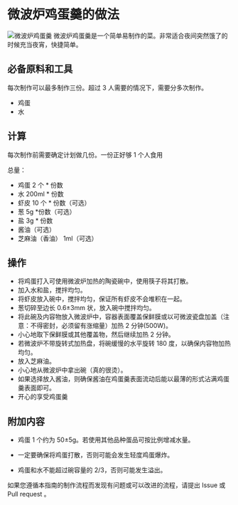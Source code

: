 # 微波炉鸡蛋羹的做法

![微波炉鸡蛋羹](./微波炉鸡蛋羹.jpg)
微波炉鸡蛋羹是一个简单易制作的菜。非常适合夜间突然饿了的时候充当夜宵，快捷简单。

## 必备原料和工具

每次制作可以最多制作三份。超过 3 人需要的情况下，需要分多次制作。

- 鸡蛋
- 水

## 计算

每次制作前需要确定计划做几份。一份正好够 1 个人食用

总量：

- 鸡蛋 2 个 * 份数
- 水 200ml * 份数
- 虾皮 10 个 * 份数（可选）
- 葱 5g *份数（可选）
- 盐 3g * 份数
- 酱油（可选）
- 芝麻油（香油） 1ml（可选）

## 操作

- 将鸡蛋打入可使用微波炉加热的陶瓷碗中，使用筷子将其打散。
- 加入水和盐，搅拌均匀。 
- 将虾皮放入碗中，搅拌均匀，保证所有虾皮不会堆积在一起。
- 葱切碎至边长 0.6±3mm 状，放入碗中搅拌均匀。
- 将此碗及内容物放入微波炉中，容器表面覆盖保鲜膜或以可微波瓷盘加盖（注意：不得密封，必须留有涨缩量）加热 2 分钟(500W)。
- 小心地取下保鲜膜或其他覆盖物，然后继续加热 2 分钟。
- 若微波炉不带旋转式加热盘，将碗缓慢的水平旋转 180 度，以确保内容物加热均匀。
- 放入芝麻油。
- 小心地从微波炉中拿出碗（真的很烫）。
- 如果选择放入酱油，则确保酱油在鸡蛋羹表面流动后能以最薄的形式沾满鸡蛋羹表面即可。
- 开心的享受鸡蛋羹

## 附加内容

- 鸡蛋 1 个约为 50±5g。若使用其他品种蛋品可按比例增减水量。

- 一定要确保将鸡蛋打散，否则可能会发生轻度鸡蛋爆炸。

- 鸡蛋和水不能超过碗容量的 2/3，否则可能发生溢出。

如果您遵循本指南的制作流程而发现有问题或可以改进的流程，请提出 Issue 或 Pull request 。
